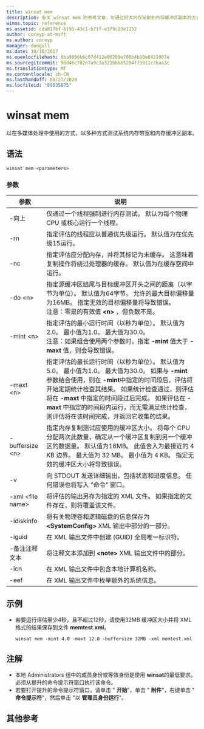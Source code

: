 ```yaml
---
title: winsat mem
description: 有关 winsat mem 的参考文章，可通过将大内存反射到内存缓冲区副本的方式（在多媒体处理中使用）对系统内存带宽进行测试。
winms.topic: reference
ms.assetid: cda017bf-6193-43c1-b71f-e379c23e1152
author: coreyp-at-msft
ms.author: coreyp
manager: dongill
ms.date: 10/16/2017
ms.openlocfilehash: 0ba9896b6c07d412e00209e708b4b10e6421907e
ms.sourcegitcommit: 96d46c702e7a9c3a321bbbb5284f73911c7baa3c
ms.translationtype: MT
ms.contentlocale: zh-CN
ms.lasthandoff: 08/27/2020
ms.locfileid: "89035875"
---
```

# <a name="winsat-mem"></a>winsat mem



以在多媒体处理中使用的方式，以多种方式测试系统内存带宽和内存缓冲区副本。



## <a name="syntax"></a>语法

```
winsat mem <parameters>
```

### <a name="parameters"></a>参数

|参数|说明|
|---------|-----------|
|-向上|仅通过一个线程强制进行内存测试。 默认为每个物理 CPU 或核心运行一个线程。|
|-rn|指定评估的线程应以普通优先级运行。 默认值为在优先级15运行。|
|-nc|指定评估应分配内存，并将其标记为未缓存。 这意味着复制操作将绕过处理器的缓存。 默认值为在缓存空间中运行。|
|-do \<n>|指定源缓冲区结尾与目标缓冲区开头之间的距离（以字节为单位）。 默认值为64字节。 允许的最大目标偏移量为16MB。 指定无效的目标偏移量将导致错误。</br>注意：零是的有效值 **\<n>** ，但负数不是。|
|-mint \<n>|指定评估的最小运行时间（以秒为单位）。 默认值为 2.0。 最小值为1.0。 最大值为30.0。</br>注意：如果组合使用两个参数时，指定 **-mint** 值大于 **-maxt** 值，则会导致错误。|
|-maxt \<n>|指定评估的最长运行时间（以秒为单位）。 默认值为5.0。 最小值为1.0。 最大值为30.0。 如果与 **-mint** 参数结合使用，则在 **-mint**中指定的时间段后，评估将开始定期统计检查其结果。 如果统计检查通过，则评估将在 **-maxt** 中指定的时间段过后完成。 如果评估在 **-maxt** 中指定的时间段内运行，而无需满足统计检查，则评估将在该时间完成，并返回它收集的结果。|
|-buffersize \<n>|指定内存复制测试应使用的缓冲区大小。 将每个 CPU 分配两次此数量，确定从一个缓冲区复制到另一个缓冲区的数据量。 默认值为16MB。 此值舍入为最接近的 4 KB 边界。 最大值为 32 MB。 最小值为 4 KB。 指定无效的缓冲区大小将导致错误。|
|-v|向 STDOUT 发送详细输出，包括状态和进度信息。 任何错误也将写入 "命令" 窗口。|
|-xml \<file name>|将评估的输出另存为指定的 XML 文件。 如果指定的文件存在，则将覆盖该文件。|
|-idiskinfo|将有关物理卷和逻辑磁盘的信息保存为 **\<SystemConfig>** XML 输出中部分的一部分。|
|-iguid|在 XML 输出文件中创建 (GUID) 全局唯一标识符。|
|-备注注释文本|将注释文本添加到 **\<note>** XML 输出文件中的部分。|
|-icn|在 XML 输出文件中包含本地计算机名称。|
|-eef|在 XML 输出文件中枚举额外的系统信息。|

## <a name="examples"></a>示例

- 若要运行评估至少4秒，且不超过12秒，请使用32MB 缓冲区大小并将 XML 格式的结果保存到文件 **memtest.xml**。
  ```
  winsat mem -mint 4.0 -maxt 12.0 -buffersize 32MB -xml memtest.xml
  ```

## <a name="remarks"></a>注解

-   本地 Administrators 组中的成员身份或等效身份是使用 **winsat**的最低要求。 必须从提升的命令提示符窗口执行该命令。
-   若要打开提升的命令提示符窗口，请单击 " **开始**"，单击 " **附件**"，右键单击 " **命令提示符**"，然后单击 "以 **管理员身份运行**"。

## <a name="additional-references"></a>其他参考

